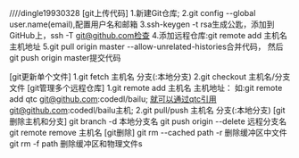 ////dingle19930328
[git上传代码]
1.新建Git仓库;
2.git config --global user.name(email),配置用户名和邮箱
3.ssh-keygen -t rsa生成公匙，添加到GitHub上，ssh -T git@github.com检查
4.添加远程仓库:git remote add 主机名 主机地址
5.git pull origin master --allow-unrelated-histories合并代码，
然后 git push origin master提交代码

[git更新单个文件]
1.git fetch 主机名  分支(:本地分支)
2.git checkout 主机名/分支  文件
[git管理多个远程仓库]
1.git remote add 主机名 主机地址：
如:git remote add qtc git@github.com:codedl/bailu;
就可以通过qtc引用git@github.com:codedl/bailu主机;
2.git pull/push  主机名 分支(:本地分支)
[git删除主机和分支]
git branch -d 本地分支名
git push origin --delete 远程分支名
git remote remove 主机名
[git删除]
git rm --cached path -r 删除缓冲区中文件
git rm -f  path 删除缓冲区和物理文件s